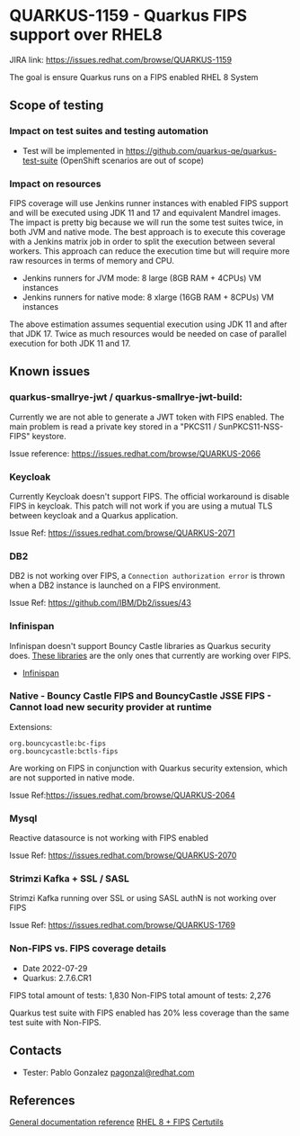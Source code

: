 # QUARKUS-1159 - Quarkus FIPS support over RHEL8

JIRA link: https://issues.redhat.com/browse/QUARKUS-1159

The goal is ensure Quarkus runs on a FIPS enabled RHEL 8 System

## Scope of testing

### Impact on test suites and testing automation
- Test will be implemented in https://github.com/quarkus-qe/quarkus-test-suite (OpenShift scenarios are out of scope) 
  
### Impact on resources

FIPS coverage will use Jenkins runner instances with enabled FIPS support and will be executed using JDK 11 and 17 and equivalent Mandrel images. The impact is pretty big because we will run the some test suites twice, in both JVM and native mode. 
The best approach is to execute this coverage with a Jenkins matrix job in order to split the execution between several workers. This approach can reduce the execution time but will require more raw resources in terms of memory and CPU. 

- Jenkins runners for JVM mode: 8 large (8GB RAM + 4CPUs) VM instances
- Jenkins runners for native mode: 8 xlarge (16GB RAM + 8CPUs) VM instances

The above estimation assumes sequential execution using JDK 11 and after that JDK 17. Twice as much resources would be needed on case of parallel execution for both JDK 11 and 17.

## Known issues
### quarkus-smallrye-jwt / quarkus-smallrye-jwt-build:

Currently we are not able to generate a JWT token with FIPS enabled. The main problem is read a private key stored in a "PKCS11 / SunPKCS11-NSS-FIPS" keystore.  

Issue reference: https://issues.redhat.com/browse/QUARKUS-2066

### Keycloak

Currently Keycloak doesn't support FIPS. The official workaround is disable FIPS in keycloak. This patch will not work if you are using a mutual TLS between keycloak and a Quarkus application.  

Issue Ref: https://issues.redhat.com/browse/QUARKUS-2071

### DB2

DB2 is not working over FIPS, a `Connection authorization error` is thrown when a DB2 instance is launched on a FIPS environment. 

Issue Ref: https://github.com/IBM/Db2/issues/43

### Infinispan

Infinispan doesn't support Bouncy Castle libraries as Quarkus security does. [These libraries](https://quarkus.io/guides/security-customization#bouncy-castle-jsse-fips) are the only ones that currently are working over FIPS.  

- [Infinispan](https://github.com/quarkusio/quarkus/issues/25136)

### Native - Bouncy Castle FIPS and BouncyCastle JSSE FIPS - Cannot load new security provider at runtime

Extensions:

    org.bouncycastle:bc-fips
    org.bouncycastle:bctls-fips

Are working on FIPS in conjunction with Quarkus security extension, which are not supported in native mode.

Issue Ref:https://issues.redhat.com/browse/QUARKUS-2064

### Mysql

Reactive datasource is not working with FIPS enabled

Issue Ref: https://issues.redhat.com/browse/QUARKUS-2070

### Strimzi Kafka + SSL / SASL

Strimzi Kafka running over SSL or using SASL authN is not working over FIPS

Issue Ref: https://issues.redhat.com/browse/QUARKUS-1769

### Non-FIPS vs. FIPS coverage details

- Date 2022-07-29
- Quarkus: 2.7.6.CR1

FIPS total amount of tests:     1,830
Non-FIPS total amount of tests: 2,276

Quarkus test suite with FIPS enabled has 20% less coverage than the same test suite with Non-FIPS. 

## Contacts

* Tester: Pablo Gonzalez <pagonzal@redhat.com>

## References
  [General documentation reference](https://www.nist.gov/standardsgov/compliance-faqs-federal-information-processing-standards-fips)
  [RHEL 8 + FIPS](https://access.redhat.com/documentation/en-us/red_hat_enterprise_linux/8/html/security_hardening/assembly_installing-a-rhel-8-system-with-fips-mode-enabled_security-hardening)
  [Certutils](https://fedoraproject.org/wiki/NSS_Tools_:_certutil)